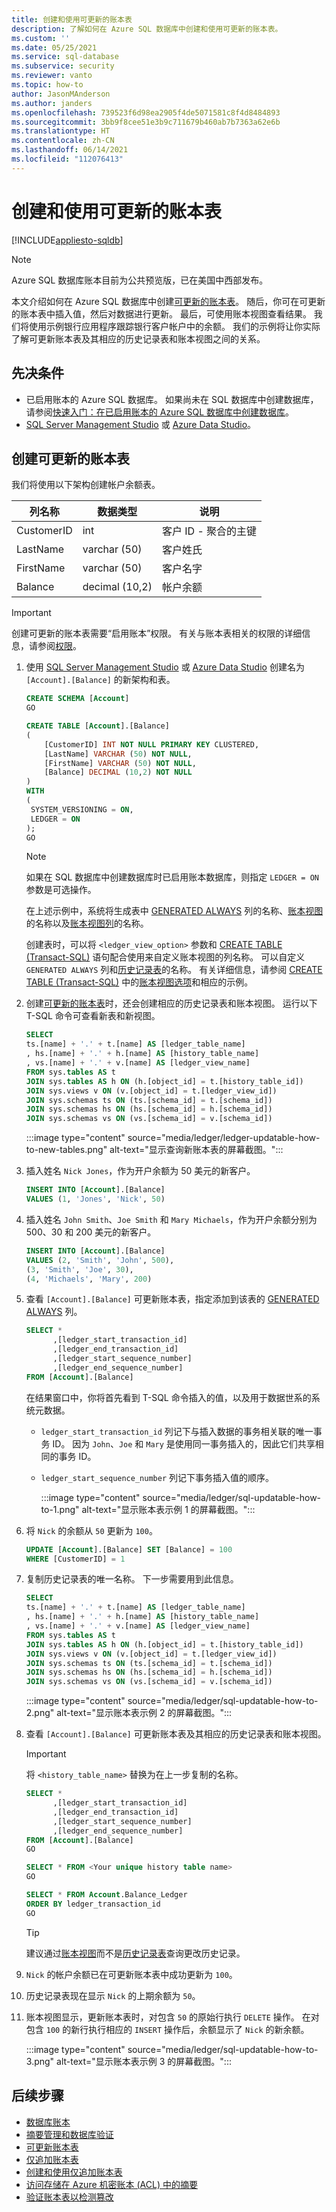 ```yaml
---
title: 创建和使用可更新的账本表
description: 了解如何在 Azure SQL 数据库中创建和使用可更新的账本表。
ms.custom: ''
ms.date: 05/25/2021
ms.service: sql-database
ms.subservice: security
ms.reviewer: vanto
ms.topic: how-to
author: JasonMAnderson
ms.author: janders
ms.openlocfilehash: 739523f6d98ea2905f4de5071581c8f4d8484893
ms.sourcegitcommit: 3bb9f8cee51e3b9c711679b460ab7b7363a62e6b
ms.translationtype: HT
ms.contentlocale: zh-CN
ms.lasthandoff: 06/14/2021
ms.locfileid: "112076413"
---
```

# <a name="create-and-use-updatable-ledger-tables"></a>创建和使用可更新的账本表

[!INCLUDE[appliesto-sqldb](../includes/appliesto-sqldb.md)]

> [!NOTE]
> Azure SQL 数据库账本目前为公共预览版，已在美国中西部发布。

本文介绍如何在 Azure SQL 数据库中创建[可更新的账本表](ledger-updatable-ledger-tables.md)。 随后，你可在可更新的账本表中插入值，然后对数据进行更新。 最后，可使用账本视图查看结果。 我们将使用示例银行应用程序跟踪银行客户帐户中的余额。 我们的示例将让你实际了解可更新账本表及其相应的历史记录表和账本视图之间的关系。

## <a name="prerequisites"></a>先决条件

- 已启用账本的 Azure SQL 数据库。 如果尚未在 SQL 数据库中创建数据库，请参阅[快速入门：在已启用账本的 Azure SQL 数据库中创建数据库](ledger-create-a-single-database-with-ledger-enabled.md)。
- [SQL Server Management Studio](/sql/ssms/download-sql-server-management-studio-ssms) 或 [Azure Data Studio](/sql/azure-data-studio/download-azure-data-studio)。

## <a name="create-an-updatable-ledger-table"></a>创建可更新的账本表

我们将使用以下架构创建帐户余额表。

| 列名称 | 数据类型      | 说明                         |
| ----------- | -------------- | ----------------------------------- |
| CustomerID  | int            | 客户 ID - 聚合的主键 |
| LastName    | varchar (50)   | 客户姓氏                  |
| FirstName   | varchar (50)   | 客户名字                 |
| Balance     | decimal (10,2) | 帐户余额                     |

> [!IMPORTANT]
> 创建可更新的账本表需要“启用账本”权限。 有关与账本表相关的权限的详细信息，请参阅[权限](/sql/relational-databases/security/permissions-database-engine#asdbpermissions)。 

1. 使用 [SQL Server Management Studio](/sql/ssms/download-sql-server-management-studio-ssms) 或 [Azure Data Studio](/sql/azure-data-studio/download-azure-data-studio) 创建名为 `[Account].[Balance]` 的新架构和表。

   ```sql
   CREATE SCHEMA [Account]
   GO
   
   CREATE TABLE [Account].[Balance]
   (
       [CustomerID] INT NOT NULL PRIMARY KEY CLUSTERED,
       [LastName] VARCHAR (50) NOT NULL,
       [FirstName] VARCHAR (50) NOT NULL,
       [Balance] DECIMAL (10,2) NOT NULL
   )
   WITH 
   (
    SYSTEM_VERSIONING = ON,
    LEDGER = ON
   );
   GO
   ```

    > [!NOTE]
    > 如果在 SQL 数据库中创建数据库时已启用账本数据库，则指定 `LEDGER = ON` 参数是可选操作。
    >
    > 在上述示例中，系统将生成表中 [GENERATED ALWAYS](/sql/t-sql/statements/create-table-transact-sql#generate-always-columns) 列的名称、[账本视图](ledger-updatable-ledger-tables.md#ledger-view)的名称以及[账本视图列](ledger-updatable-ledger-tables.md#ledger-view-schema)的名称。
    >
    > 创建表时，可以将 `<ledger_view_option>` 参数和 [CREATE TABLE (Transact-SQL)](/sql/t-sql/statements/create-table-transact-sql?view=azuresqldb-current&preserve-view=true) 语句配合使用来自定义账本视图的列名称。 可以自定义 `GENERATED ALWAYS` 列和[历史记录表](ledger-updatable-ledger-tables.md#history-table)的名称。 有关详细信息，请参阅 [CREATE TABLE (Transact-SQL)](/sql/t-sql/statements/create-table-transact-sql?view=azuresqldb-current&preserve-view=true##x-creating-a-updatable-ledger-table) 中的[账本视图选项](/sql/t-sql/statements/create-table-transact-sql?view=azuresqldb-current&preserve-view=true#ledger-view-options)和相应的示例。

1. 创建[可更新的账本表](ledger-updatable-ledger-tables.md)时，还会创建相应的历史记录表和账本视图。 运行以下 T-SQL 命令可查看新表和新视图。

   ```sql
   SELECT 
   ts.[name] + '.' + t.[name] AS [ledger_table_name]
   , hs.[name] + '.' + h.[name] AS [history_table_name]
   , vs.[name] + '.' + v.[name] AS [ledger_view_name]
   FROM sys.tables AS t
   JOIN sys.tables AS h ON (h.[object_id] = t.[history_table_id])
   JOIN sys.views v ON (v.[object_id] = t.[ledger_view_id])
   JOIN sys.schemas ts ON (ts.[schema_id] = t.[schema_id])
   JOIN sys.schemas hs ON (hs.[schema_id] = h.[schema_id])
   JOIN sys.schemas vs ON (vs.[schema_id] = v.[schema_id])
   ```

   :::image type="content" source="media/ledger/ledger-updatable-how-to-new-tables.png" alt-text="显示查询新账本表的屏幕截图。":::

1. 插入姓名 `Nick Jones`，作为开户余额为 50 美元的新客户。

   ```sql
   INSERT INTO [Account].[Balance]
   VALUES (1, 'Jones', 'Nick', 50)
   ```

1. 插入姓名 `John Smith`、`Joe Smith` 和 `Mary Michaels`，作为开户余额分别为 500、30 和 200 美元的新客户。

   ```sql
   INSERT INTO [Account].[Balance]
   VALUES (2, 'Smith', 'John', 500),
   (3, 'Smith', 'Joe', 30),
   (4, 'Michaels', 'Mary', 200)
   ```

1. 查看 `[Account].[Balance]` 可更新账本表，指定添加到该表的 [GENERATED ALWAYS](/sql/t-sql/statements/create-table-transact-sql#generate-always-columns) 列。

   ```sql
   SELECT * 
         ,[ledger_start_transaction_id]
         ,[ledger_end_transaction_id]
         ,[ledger_start_sequence_number]
         ,[ledger_end_sequence_number]
   FROM [Account].[Balance] 
   ```

   在结果窗口中，你将首先看到 T-SQL 命令插入的值，以及用于数据世系的系统元数据。

   - `ledger_start_transaction_id` 列记下与插入数据的事务相关联的唯一事务 ID。 因为 `John`、`Joe` 和 `Mary` 是使用同一事务插入的，因此它们共享相同的事务 ID。
   - `ledger_start_sequence_number` 列记下事务插入值的顺序。

      :::image type="content" source="media/ledger/sql-updatable-how-to-1.png" alt-text="显示账本表示例 1 的屏幕截图。":::

1. 将 `Nick` 的余额从 `50` 更新为 `100`。

   ```sql
   UPDATE [Account].[Balance] SET [Balance] = 100
   WHERE [CustomerID] = 1
   ```

1. 复制历史记录表的唯一名称。 下一步需要用到此信息。

   ```sql
   SELECT 
   ts.[name] + '.' + t.[name] AS [ledger_table_name]
   , hs.[name] + '.' + h.[name] AS [history_table_name]
   , vs.[name] + '.' + v.[name] AS [ledger_view_name]
   FROM sys.tables AS t
   JOIN sys.tables AS h ON (h.[object_id] = t.[history_table_id])
   JOIN sys.views v ON (v.[object_id] = t.[ledger_view_id])
   JOIN sys.schemas ts ON (ts.[schema_id] = t.[schema_id])
   JOIN sys.schemas hs ON (hs.[schema_id] = h.[schema_id])
   JOIN sys.schemas vs ON (vs.[schema_id] = v.[schema_id])
   ```

   :::image type="content" source="media/ledger/sql-updatable-how-to-2.png" alt-text="显示账本表示例 2 的屏幕截图。":::

1. 查看 `[Account].[Balance]` 可更新账本表及其相应的历史记录表和账本视图。

   > [!IMPORTANT]
   > 将 `<history_table_name>` 替换为在上一步复制的名称。

   ```sql
   SELECT * 
         ,[ledger_start_transaction_id]
         ,[ledger_end_transaction_id]
         ,[ledger_start_sequence_number]
         ,[ledger_end_sequence_number]
   FROM [Account].[Balance] 
   GO
   
   SELECT * FROM <Your unique history table name>
   GO 
   
   SELECT * FROM Account.Balance_Ledger
   ORDER BY ledger_transaction_id
   GO
   ```

   > [!TIP]
   > 建议通过[账本视图](ledger-updatable-ledger-tables.md#ledger-view)而不是[历史记录表](ledger-updatable-ledger-tables.md#history-table)查询更改历史记录。

1. `Nick` 的帐户余额已在可更新账本表中成功更新为 `100`。
1. 历史记录表现在显示 `Nick` 的上期余额为 `50`。
1. 账本视图显示，更新账本表时，对包含 `50` 的原始行执行 `DELETE` 操作。 在对包含 `100` 的新行执行相应的 `INSERT` 操作后，余额显示了 `Nick` 的新余额。

   :::image type="content" source="media/ledger/sql-updatable-how-to-3.png" alt-text="显示账本表示例 3 的屏幕截图。":::


## <a name="next-steps"></a>后续步骤

- [数据库账本](ledger-database-ledger.md)
- [摘要管理和数据库验证](ledger-digest-management-and-database-verification.md) 
- [可更新账本表](ledger-updatable-ledger-tables.md)
- [仅追加账本表](ledger-append-only-ledger-tables.md) 
- [创建和使用仅追加账本表](ledger-how-to-append-only-ledger-tables.md) 
- [访问存储在 Azure 机密账本 (ACL) 中的摘要](ledger-how-to-access-acl-digest.md)
- [验证账本表以检测篡改](ledger-verify-database.md)
